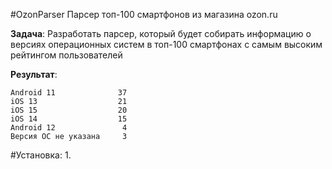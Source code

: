#OzonParser 
Парсер топ-100 смартфонов из магазина ozon.ru

**Задача**: 
Разработать парсер, который будет собирать информацию о версиях операционных систем в топ-100 смартфонах с самым высоким рейтингом пользователей

**Результат**:
```
Android 11              37
iOS 13                  21
iOS 15                  20
iOS 14                  15
Android 12               4
Версия ОС не указана     3
```

#Установка:
1. 